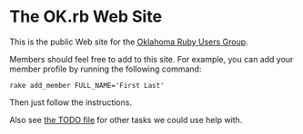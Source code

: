 # The OK.rb Web Site

This is the public Web site for the [Oklahoma Ruby Users Group](http://ok-ruby.org).

Members should feel free to add to this site.  For example, you can add your member profile by running the following command:

    rake add_member FULL_NAME='First Last'

Then just follow the instructions.

Also see [the TODO file](http://github.com/okrb/okrb.github.com/blob/master/TODO) for other tasks we could use help with.
